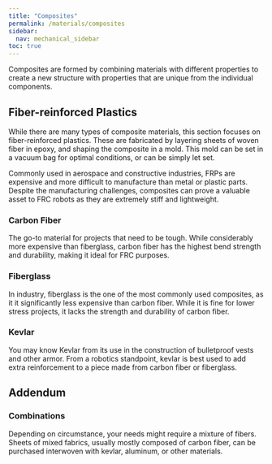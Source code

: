 ```yaml
---
title: "Composites"
permalink: /materials/composites
sidebar:
  nav: mechanical_sidebar
toc: true
---
```


Composites are formed by combining materials with different properties to create a new structure with properties that are unique from the individual components.

## Fiber-reinforced Plastics

While there are many types of composite materials, this section focuses on fiber-reinforced plastics. These are fabricated by layering sheets of woven fiber in epoxy, and shaping the composite in a mold. This mold can be set in a vacuum bag for optimal conditions, or can be simply let set.

Commonly used in aerospace and constructive industries, FRPs are expensive and more difficult to manufacture than metal or plastic parts. Despite the manufacturing challenges, composites can prove a valuable asset to FRC robots as they are extremely stiff and lightweight.

### Carbon Fiber

The go-to material for projects that need to be tough. While considerably more expensive than fiberglass, carbon fiber has the highest bend strength and durability, making it ideal for FRC purposes.

### Fiberglass

In industry, fiberglass is the one of the most commonly used composites, as it it significantly less expensive than carbon fiber. While it is fine for lower stress projects, it lacks the strength and durability of carbon fiber.

### Kevlar

You may know Kevlar from its use in the construction of bulletproof vests and other armor. From a robotics standpoint, kevlar is best used to add extra reinforcement to a piece made from carbon fiber or fiberglass.

## Addendum
### Combinations

Depending on circumstance, your needs might require a mixture of fibers. Sheets of mixed fabrics, usually mostly composed of carbon fiber, can be purchased interwoven with kevlar, aluminum, or other materials.
